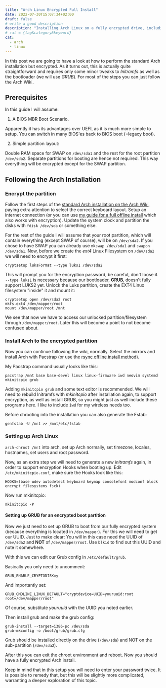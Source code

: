 ```yaml
---
title: "Arch Linux Encrypted Full Install"
date: 2022-07-30T15:07:34+02:00
draft: false
# write a good description
description: "Installing Arch Linux on a fully encrypted drive, including the boot partition. It is actually quite straightforward to install Arch Linux fully encrypted for a BIOS MBR bootloader installation. "
# cat = {tag&category&keyword}
cat:
  - arch
  - linux
---
```



In this post we are going to have a look at how to perform the standard Arch installation but encrypted.
As it turns out, this is actually quite straightforward and requires only some minor tweaks to *Initramfs* as well as the bootloader (we will use *GRUB*).
For most of the steps you can just follow the Arch Wiki.

## Prerequisites

In this guide I will assume:

1. A BIOS MBR Boot Scenario. 

Apparently it has its advantages over UEFI, as it is much more simple to setup.
You can switch in many BIOS'es back to BIOS boot (=legacy boot).

2. Simple partition layout:

Double RAM space for SWAP on `/dev/sda1` and the rest for the root partition `/dev/sda2`.
Separate partitions for booting are hence not required.
This way everything will be encrypted except for the SWAP partition.

## Following the Arch Installation

### Encrypt the partition

Follow the first steps of the [standard Arch installation on the Arch Wiki](https://wiki.archlinux.org/title/Installation_guide), paying extra attention to select the correct keyboard layout.
Setup an internet connection (or you can use [my guide for a full offline install](/blog/arch-offline-install/) which also works with encryption).
Update the system clock and partition the disks with `fdisk /dev/sda` or something else.

For the rest of the guide I will assume that your root partition, which will contain everything (except SWAP of course), will be on `/dev/sda2`.
If you chose to have SWAP you can already use `mkswap /dev/sda1` and `swapon /dev/sda1`.
Now, before we create the *ext4* Linux Filesystem on `/dev/sda2` we will need to encrypt it first:

```
cryptsetup luksFormat --type luks1 /dev/sda2
```

This will prompt you for the encryption password, be careful, don't loose it.
`--type luks1` is necessary because our bootloader, **GRUB**, doesn't fully support LUKS2 yet.
Unlock the Luks partition, create the EXT4 Linux filesystem "inside" it and mount it:

```
cryptsetup open /dev/sda2 root
mkfs.ext4 /dev/mapper/root
mount /dev/mapper/root /mnt
```

We see that now we have to access our unlocked partition/filesystem through `/dev/mapper/root`.
Later this will become a point to not become confused about.

### Install Arch to the encrypted partition

Now you can continue following the wiki, normally.
Select the mirrors and install Arch with Pacstrap (or use the [rsync offline install method](/blog/arch-offline-install)).

My Pacstrap command usually looks like this:

```
pacstrap /mnt base base-devel linux linux-firmware iwd neovim systemd mkinitcpio grub
```

Adding `mkinitcpio grub` and some text editor is recommended.
We will need to rebuild Initramfs with *mkinitcpio* after installation again, to support encryption, as well as install GRUB, so you might just as well include these programs here.
I like to include `iwd` for my wireless needs too.

Before chrooting into the installation you can also generate the Fstab:

```
genfstab -U /mnt >> /mnt/etc/fstab
```

### Setting up Arch Linux 

`arch-chroot /mnt` into arch, set up Arch normally, set timezone, locales, hostnames, set users and root password.

Now, as an extra step we will need to generate a new *initramfs* again, in order to support encryption Hooks when booting up.
Edit `/etc/mkinitcpio.conf`, make sure the Hooks look like this:

```
HOOKS=(base udev autodetect keyboard keymap consolefont modconf block encrypt filesystems fsck)
```

Now run mkinitcpio:

```
mkinitcpio -P
```

#### Setting up GRUB for an encrypted boot partition

Now we just need to set up GRUB to boot from our fully encrypted system (because everything is located in `/dev/mapper`).
For this we will need to get our UUID.
Just to make clear: You will in this case need the UUID of `/dev/sda2` and **NOT** of `/dev/mapper/root`.
Use `blkid` to find out this UUID and note it somewhere.

With this we can edit our Grub config in `/etc/default/grub`.

Basically you only need to uncomment:

```
GRUB_ENABLE_CRYPTODISK=y
```

And importantly set:

```
GRUB_CMDLINE_LINUX_DEFAULT="cryptdevice=UUID=youruuid:root root=/dev/mapper/root"
```

Of course, substitute *youruuid* with the UUID you noted earlier.

Then install grub and make the grub config:

```
grub-install --target=i386-pc /dev/sda
grub-mkconfig -o /boot/grub/grub.cfg
```

Grub should be installed directly on the drive (`/dev/sda`) and NOT on the sub-partition (`/dev/sda2`).

After this you can exit the chroot environment and reboot.
Now you should have a fully encrypted Arch install.

Keep in mind that in this setup you will need to enter your password twice.
It is possible to remedy that, but this will be slightly more complicated, warranting a deeper exploration of this topic.
